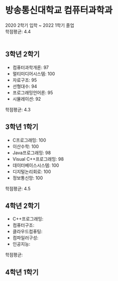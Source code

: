 <h1> 방송통신대학교 컴퓨터과학과 </h1>
2020 2학기 입학 ~ 2022 1학기 졸업<br>
학점평균: 4.4
<br><br>

<h2> 3학년 2학기 </h2>

- 컴퓨터과학개론: 97
- 멀티미디어시스템: 100
- 자료구조: 95
- 선형대수: 94
- 프로그래밍언어론: 95
- 시뮬레이션: 92

학점평균: 4.3

<h2> 3학년 1학기 </h2>

- C프로그래밍: 100
- 이산수학: 100
- Java프로그래밍: 98
- Visual C++프로그래밍: 98
- 데이터베이스시스템: 100
- 디지털논리회로: 100
- 정보통신망: 100

학점평균: 4.5

<h2> 4학년 2학기 </h2>

- C++프로그래밍: 
- 컴퓨터구조: 
- 클라우드컴퓨팅: 
- 컴파일러구성: 
- 인공지능: 

학점평균: 

<h2> 4학년 1학기 </h2>

